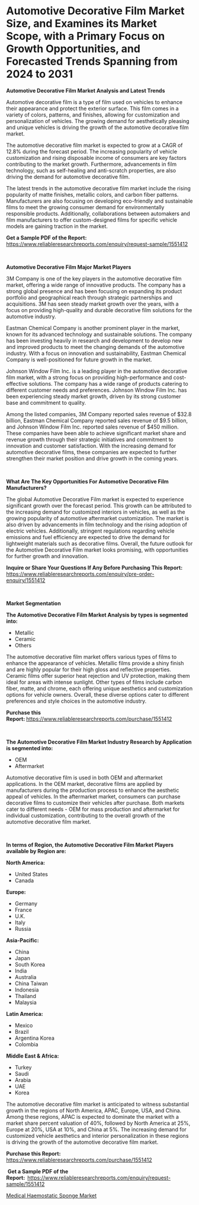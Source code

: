 <p><h1>Automotive Decorative Film Market Size, and Examines its Market Scope, with a Primary Focus on Growth Opportunities, and Forecasted Trends Spanning from 2024 to 2031</h1></p><p><strong>Automotive Decorative Film Market Analysis and Latest Trends</strong></p>
<p><p>Automotive decorative film is a type of film used on vehicles to enhance their appearance and protect the exterior surface. This film comes in a variety of colors, patterns, and finishes, allowing for customization and personalization of vehicles. The growing demand for aesthetically pleasing and unique vehicles is driving the growth of the automotive decorative film market.</p><p>The automotive decorative film market is expected to grow at a CAGR of 12.8% during the forecast period. The increasing popularity of vehicle customization and rising disposable income of consumers are key factors contributing to the market growth. Furthermore, advancements in film technology, such as self-healing and anti-scratch properties, are also driving the demand for automotive decorative film.</p><p>The latest trends in the automotive decorative film market include the rising popularity of matte finishes, metallic colors, and carbon fiber patterns. Manufacturers are also focusing on developing eco-friendly and sustainable films to meet the growing consumer demand for environmentally responsible products. Additionally, collaborations between automakers and film manufacturers to offer custom-designed films for specific vehicle models are gaining traction in the market.</p></p>
<p><strong>Get a Sample PDF of the Report:&nbsp;</strong> <a href="https://www.reliableresearchreports.com/enquiry/request-sample/1551412">https://www.reliableresearchreports.com/enquiry/request-sample/1551412</a></p>
<p>&nbsp;</p>
<p><strong>Automotive Decorative Film Major Market Players</strong></p>
<p><p>3M Company is one of the key players in the automotive decorative film market, offering a wide range of innovative products. The company has a strong global presence and has been focusing on expanding its product portfolio and geographical reach through strategic partnerships and acquisitions. 3M has seen steady market growth over the years, with a focus on providing high-quality and durable decorative film solutions for the automotive industry.</p><p>Eastman Chemical Company is another prominent player in the market, known for its advanced technology and sustainable solutions. The company has been investing heavily in research and development to develop new and improved products to meet the changing demands of the automotive industry. With a focus on innovation and sustainability, Eastman Chemical Company is well-positioned for future growth in the market.</p><p>Johnson Window Film Inc. is a leading player in the automotive decorative film market, with a strong focus on providing high-performance and cost-effective solutions. The company has a wide range of products catering to different customer needs and preferences. Johnson Window Film Inc. has been experiencing steady market growth, driven by its strong customer base and commitment to quality.</p><p>Among the listed companies, 3M Company reported sales revenue of $32.8 billion, Eastman Chemical Company reported sales revenue of $9.5 billion, and Johnson Window Film Inc. reported sales revenue of $450 million. These companies have been able to achieve significant market share and revenue growth through their strategic initiatives and commitment to innovation and customer satisfaction. With the increasing demand for automotive decorative films, these companies are expected to further strengthen their market position and drive growth in the coming years.</p></p>
<p>&nbsp;</p>
<p><strong>What Are The Key Opportunities For Automotive Decorative Film Manufacturers?</strong></p>
<p><p>The global Automotive Decorative Film market is expected to experience significant growth over the forecast period. This growth can be attributed to the increasing demand for customized interiors in vehicles, as well as the growing popularity of automotive aftermarket customization. The market is also driven by advancements in film technology and the rising adoption of electric vehicles. Additionally, stringent regulations regarding vehicle emissions and fuel efficiency are expected to drive the demand for lightweight materials such as decorative films. Overall, the future outlook for the Automotive Decorative Film market looks promising, with opportunities for further growth and innovation.</p></p>
<p><strong>Inquire or Share Your Questions If Any Before Purchasing This Report:</strong> <a href="https://www.reliableresearchreports.com/enquiry/pre-order-enquiry/1551412">https://www.reliableresearchreports.com/enquiry/pre-order-enquiry/1551412</a></p>
<p>&nbsp;</p>
<p><strong>Market Segmentation</strong></p>
<p><strong>The Automotive Decorative Film Market Analysis by types is segmented into:</strong></p>
<p><ul><li>Metallic</li><li>Ceramic</li><li>Others</li></ul></p>
<p><p>The automotive decorative film market offers various types of films to enhance the appearance of vehicles. Metallic films provide a shiny finish and are highly popular for their high gloss and reflective properties. Ceramic films offer superior heat rejection and UV protection, making them ideal for areas with intense sunlight. Other types of films include carbon fiber, matte, and chrome, each offering unique aesthetics and customization options for vehicle owners. Overall, these diverse options cater to different preferences and style choices in the automotive industry.</p></p>
<p><strong>Purchase this Report:&nbsp;</strong><a href="https://www.reliableresearchreports.com/purchase/1551412">https://www.reliableresearchreports.com/purchase/1551412</a></p>
<p>&nbsp;</p>
<p><strong>The Automotive Decorative Film Market Industry Research by Application is segmented into:</strong></p>
<p><ul><li>OEM</li><li>Aftermarket</li></ul></p>
<p><p>Automotive decorative film is used in both OEM and aftermarket applications. In the OEM market, decorative films are applied by manufacturers during the production process to enhance the aesthetic appeal of vehicles. In the aftermarket market, consumers can purchase decorative films to customize their vehicles after purchase. Both markets cater to different needs - OEM for mass production and aftermarket for individual customization, contributing to the overall growth of the automotive decorative film market.</p></p>
<p>&nbsp;</p>
<p><strong>In terms of Region, the Automotive Decorative Film Market Players available by Region are:</strong></p>
<p>
    <p> <strong> North America: </strong>
        <ul>
            <li>United States</li>
            <li>Canada</li>
        </ul>
        </p> 
    <p> <strong> Europe: </strong>
        <ul>
            <li>Germany</li>
            <li>France</li>
            <li>U.K.</li>
            <li>Italy</li>
            <li>Russia</li>
        </ul>
        </p> 
    <p> <strong> Asia-Pacific: </strong>
        <ul>
            <li>China</li>
            <li>Japan</li>
            <li>South Korea</li>
            <li>India</li>
            <li>Australia</li>
            <li>China Taiwan</li>
            <li>Indonesia</li>
            <li>Thailand</li>
            <li>Malaysia</li>
        </ul>
        </p> 
    <p> <strong> Latin America: </strong>
        <ul>
            <li>Mexico</li>
            <li>Brazil</li>
            <li>Argentina Korea</li>
            <li>Colombia</li>
        </ul>
        </p> 
    <p> <strong> Middle East & Africa: </strong>
        <ul>
            <li>Turkey</li>
            <li>Saudi</li>
            <li>Arabia</li>
            <li>UAE</li>
            <li>Korea</li>
        </ul>
    </p>
    </p>
<p><p>The automotive decorative film market is anticipated to witness substantial growth in the regions of North America, APAC, Europe, USA, and China. Among these regions, APAC is expected to dominate the market with a market share percent valuation of 40%, followed by North America at 25%, Europe at 20%, USA at 10%, and China at 5%. The increasing demand for customized vehicle aesthetics and interior personalization in these regions is driving the growth of the automotive decorative film market.</p></p>
<p><strong>Purchase this Report: </strong><a href="https://www.reliableresearchreports.com/purchase/1551412">https://www.reliableresearchreports.com/purchase/1551412</a></p>
<p>&nbsp;<strong>Get a Sample PDF of the Report:&nbsp;&nbsp;</strong><a href="https://www.reliableresearchreports.com/enquiry/request-sample/1551412">https://www.reliableresearchreports.com/enquiry/request-sample/1551412</a></p>
<p><strong></strong></p>
<p><p><a href="https://pretty-mail-caf.notion.site/Medical-Haemostatic-Sponge-Market-Size-Growing-and-Forecasted-for-period-from-2024-2031-and-provid-cf4753123b704d14a6a5dbc90cfe725e">Medical Haemostatic Sponge Market</a></p></p>